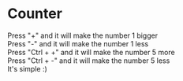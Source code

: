 # Counter
Press "+" and it will make the number 1 bigger\
Press "-" and it will make the number 1 less\
Press "Ctrl + +" and it will make the number 5 more\
Press "Ctrl + -" and it will make the number 5 less\
It's simple :)
